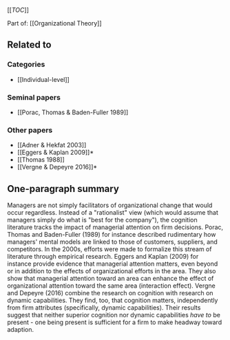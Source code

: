 [[_TOC_]]

Part of: [[Organizational Theory]]

## Related to

### Categories
* [[Individual-level]]

### Seminal papers
* [[Porac, Thomas & Baden-Fuller 1989]]

### Other papers
* [[Adner & Hekfat 2003]]
* [[Eggers & Kaplan 2009]]*
* [[Thomas 1988]]
* [[Vergne & Depeyre 2016]]*

## One-paragraph summary
Managers are not simply facilitators of organizational change that would occur regardless. Instead of a "rationalist" view (which would assume that managers simply do what is "best for the company"), the cognition literature tracks the impact of managerial attention on firm decisions. Porac, Thomas and Baden-Fuller (1989) for instance described rudimentary how managers' mental models are linked to those of customers, suppliers, and competitors. In the 2000s, efforts were made to formalize this stream of literature through empirical research. Eggers and Kaplan (2009) for instance provide evidence that managerial attention matters, even beyond or in addition to the effects of organizational efforts in the area. They also show that managerial attention toward an area can enhance the effect of organizational attention toward the same area (interaction effect). Vergne and Depeyre (2016) combine the research on cognition with research on dynamic capabilities. They find, too, that cognition matters, independently from firm attributes (specifically, dynamic capabilities). Their results suggest that neither superior cognition nor dynamic capabilities *have to* be present - one being present is sufficient for a firm to make headway toward adaption.